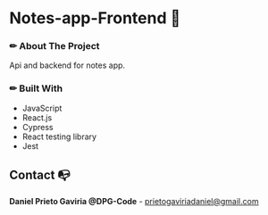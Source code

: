 # Notes-app-Frontend 📝

### ✏ About The Project
Api and backend for notes app.

### ✏ Built With
- JavaScript
- React.js
- Cypress
- React testing library
- Jest

## Contact 📭

**Daniel Prieto Gaviria @DPG-Code** - prietogaviriadaniel@gmail.com
